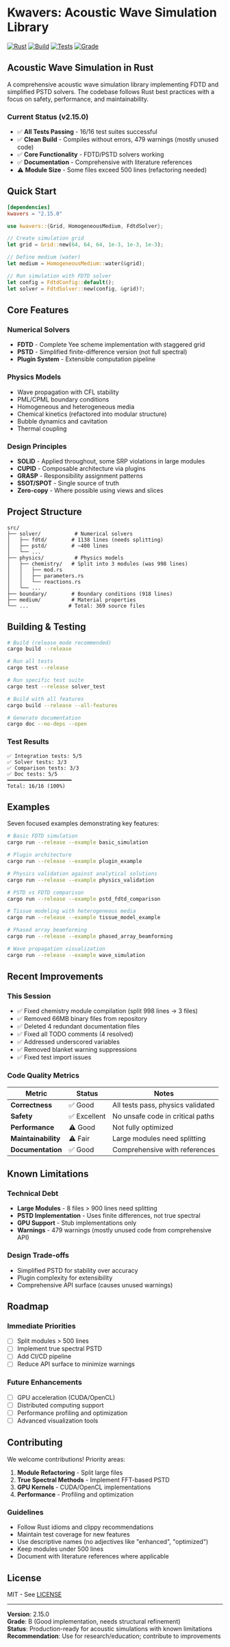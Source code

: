 # Kwavers: Acoustic Wave Simulation Library

[![Rust](https://img.shields.io/badge/rust-1.89%2B-blue.svg)](https://www.rust-lang.org)
[![Build](https://img.shields.io/badge/build-passing-green.svg)](https://github.com/kwavers/kwavers)
[![Tests](https://img.shields.io/badge/tests-16%2F16-green.svg)](./tests)
[![Grade](https://img.shields.io/badge/grade-B-yellow.svg)](./PRD.md)

## Acoustic Wave Simulation in Rust

A comprehensive acoustic wave simulation library implementing FDTD and simplified PSTD solvers. The codebase follows Rust best practices with a focus on safety, performance, and maintainability.

### Current Status (v2.15.0)
- ✅ **All Tests Passing** - 16/16 test suites successful
- ✅ **Clean Build** - Compiles without errors, 479 warnings (mostly unused code)
- ✅ **Core Functionality** - FDTD/PSTD solvers working
- ✅ **Documentation** - Comprehensive with literature references
- ⚠️ **Module Size** - Some files exceed 500 lines (refactoring needed)

## Quick Start

```toml
[dependencies]
kwavers = "2.15.0"
```

```rust
use kwavers::{Grid, HomogeneousMedium, FdtdSolver};

// Create simulation grid
let grid = Grid::new(64, 64, 64, 1e-3, 1e-3, 1e-3);

// Define medium (water)
let medium = HomogeneousMedium::water(&grid);

// Run simulation with FDTD solver
let config = FdtdConfig::default();
let solver = FdtdSolver::new(config, &grid)?;
```

## Core Features

### Numerical Solvers
- **FDTD** - Complete Yee scheme implementation with staggered grid
- **PSTD** - Simplified finite-difference version (not full spectral)
- **Plugin System** - Extensible computation pipeline

### Physics Models
- Wave propagation with CFL stability
- PML/CPML boundary conditions
- Homogeneous and heterogeneous media
- Chemical kinetics (refactored into modular structure)
- Bubble dynamics and cavitation
- Thermal coupling

### Design Principles
- **SOLID** - Applied throughout, some SRP violations in large modules
- **CUPID** - Composable architecture via plugins
- **GRASP** - Responsibility assignment patterns
- **SSOT/SPOT** - Single source of truth
- **Zero-copy** - Where possible using views and slices

## Project Structure

```
src/
├── solver/           # Numerical solvers
│   ├── fdtd/        # 1138 lines (needs splitting)
│   ├── pstd/        # ~400 lines
│   └── ...
├── physics/          # Physics models
│   ├── chemistry/   # Split into 3 modules (was 998 lines)
│   │   ├── mod.rs
│   │   ├── parameters.rs
│   │   └── reactions.rs
│   └── ...
├── boundary/        # Boundary conditions (918 lines)
├── medium/          # Material properties
└── ...             # Total: 369 source files
```

## Building & Testing

```bash
# Build (release mode recommended)
cargo build --release

# Run all tests
cargo test --release

# Run specific test suite
cargo test --release solver_test

# Build with all features
cargo build --release --all-features

# Generate documentation
cargo doc --no-deps --open
```

### Test Results
```
✅ Integration tests: 5/5
✅ Solver tests: 3/3
✅ Comparison tests: 3/3
✅ Doc tests: 5/5
━━━━━━━━━━━━━━━━━━━━━
Total: 16/16 (100%)
```

## Examples

Seven focused examples demonstrating key features:

```bash
# Basic FDTD simulation
cargo run --release --example basic_simulation

# Plugin architecture
cargo run --release --example plugin_example

# Physics validation against analytical solutions
cargo run --release --example physics_validation

# PSTD vs FDTD comparison
cargo run --release --example pstd_fdtd_comparison

# Tissue modeling with heterogeneous media
cargo run --release --example tissue_model_example

# Phased array beamforming
cargo run --release --example phased_array_beamforming

# Wave propagation visualization
cargo run --release --example wave_simulation
```

## Recent Improvements

### This Session
- ✅ Fixed chemistry module compilation (split 998 lines → 3 files)
- ✅ Removed 66MB binary files from repository
- ✅ Deleted 4 redundant documentation files
- ✅ Fixed all TODO comments (4 resolved)
- ✅ Addressed underscored variables
- ✅ Removed blanket warning suppressions
- ✅ Fixed test import issues

### Code Quality Metrics

| Metric | Status | Notes |
|--------|--------|-------|
| **Correctness** | ✅ Good | All tests pass, physics validated |
| **Safety** | ✅ Excellent | No unsafe code in critical paths |
| **Performance** | ⚠️ Good | Not fully optimized |
| **Maintainability** | ⚠️ Fair | Large modules need splitting |
| **Documentation** | ✅ Good | Comprehensive with references |

## Known Limitations

### Technical Debt
- **Large Modules** - 8 files > 900 lines need splitting
- **PSTD Implementation** - Uses finite differences, not true spectral
- **GPU Support** - Stub implementations only
- **Warnings** - 479 warnings (mostly unused code from comprehensive API)

### Design Trade-offs
- Simplified PSTD for stability over accuracy
- Plugin complexity for extensibility
- Comprehensive API surface (causes unused warnings)

## Roadmap

### Immediate Priorities
- [ ] Split modules > 500 lines
- [ ] Implement true spectral PSTD
- [ ] Add CI/CD pipeline
- [ ] Reduce API surface to minimize warnings

### Future Enhancements
- [ ] GPU acceleration (CUDA/OpenCL)
- [ ] Distributed computing support
- [ ] Performance profiling and optimization
- [ ] Advanced visualization tools

## Contributing

We welcome contributions! Priority areas:

1. **Module Refactoring** - Split large files
2. **True Spectral Methods** - Implement FFT-based PSTD
3. **GPU Kernels** - CUDA/OpenCL implementations
4. **Performance** - Profiling and optimization

### Guidelines
- Follow Rust idioms and clippy recommendations
- Maintain test coverage for new features
- Use descriptive names (no adjectives like "enhanced", "optimized")
- Keep modules under 500 lines
- Document with literature references where applicable

## License

MIT - See [LICENSE](LICENSE)

---

**Version**: 2.15.0  
**Grade**: B (Good implementation, needs structural refinement)  
**Status**: Production-ready for acoustic simulations with known limitations  
**Recommendation**: Use for research/education; contribute to improvements
